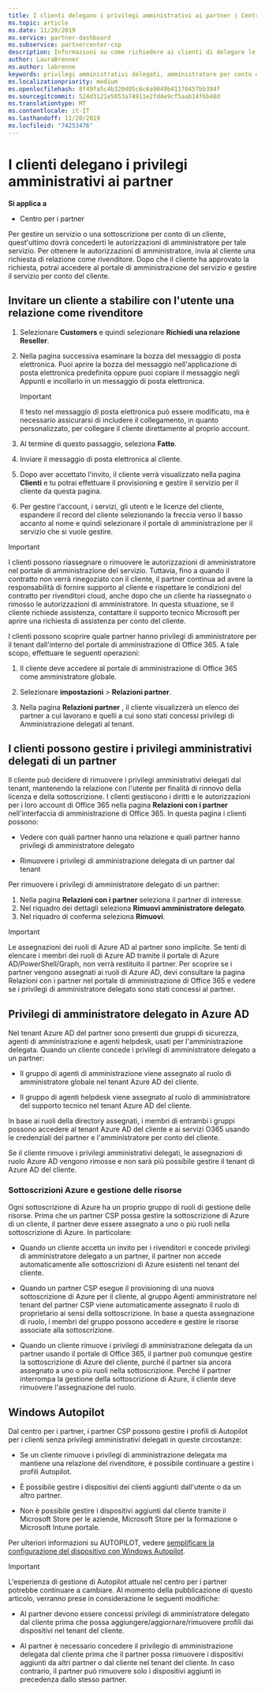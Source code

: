 ```yaml
---
title: I clienti delegano i privilegi amministrativi ai partner | Centro per i partner
ms.topic: article
ms.date: 11/20/2019
ms.service: partner-dashboard
ms.subservice: partnercenter-csp
description: Informazioni su come richiedere ai clienti di delegare le autorizzazioni di amministratore a un rivenditore o rimuovere le stesse autorizzazioni e come usare le autorizzazioni.
author: LauraBrenner
ms.author: labrenne
keywords: privilegi amministrativi delegati, amministratore per conto di, Rimuovi privilegi, DAP, AOBO
ms.localizationpriority: medium
ms.openlocfilehash: 8f49fa5c4b320d05c6c6a9049b41170457bb394f
ms.sourcegitcommit: 524d3121e5053a74911e2fd4e9cf5aab14f6b48d
ms.translationtype: MT
ms.contentlocale: it-IT
ms.lasthandoff: 11/20/2019
ms.locfileid: "74253476"
---
```

# <a name="customers-delegate-administration-privileges-to-partners"></a>I clienti delegano i privilegi amministrativi ai partner

**Si applica a**

-  Centro per i partner

Per gestire un servizio o una sottoscrizione per conto di un cliente, quest'ultimo dovrà concederti le autorizzazioni di amministratore per tale servizio. Per ottenere le autorizzazioni di amministratore, invia al cliente una richiesta di relazione come rivenditore. Dopo che il cliente ha approvato la richiesta, potrai accedere al portale di amministrazione del servizio e gestire il servizio per conto del cliente. 

## <a name="invite-a-customer-to-establish-a-reseller-relationship-with-you"></a>Invitare un cliente a stabilire con l'utente una relazione come rivenditore

1.  Selezionare **Customers** e quindi selezionare **Richiedi una relazione Reseller**.

2.  Nella pagina successiva esaminare la bozza del messaggio di posta elettronica. Puoi aprire la bozza del messaggio nell'applicazione di posta elettronica predefinita oppure puoi copiare il messaggio negli Appunti e incollarlo in un messaggio di posta elettronica. 

    >[!IMPORTANT]
    >Il testo nel messaggio di posta elettronica può essere modificato, ma è necessario assicurarsi di includere il collegamento, in quanto personalizzato, per collegare il cliente direttamente al proprio account. 
    
3.  Al termine di questo passaggio, seleziona **Fatto**.

4.  Inviare il messaggio di posta elettronica al cliente.

5.  Dopo aver accettato l'invito, il cliente verrà visualizzato nella pagina **Clienti** e tu potrai effettuare il provisioning e gestire il servizio per il cliente da questa pagina.

6.  Per gestire l'account, i servizi, gli utenti e le licenze del cliente, espandere il record del cliente selezionando la freccia verso il basso accanto al nome e quindi selezionare il portale di amministrazione per il servizio che si vuole gestire.

>[!IMPORTANT]  
>I clienti possono riassegnare o rimuovere le autorizzazioni di amministratore nel portale di amministrazione del servizio. Tuttavia, fino a quando il contratto non verrà rinegoziato con il cliente, il partner continua ad avere la responsabilità di fornire supporto al cliente e rispettare le condizioni del contratto per rivenditori cloud, anche dopo che un cliente ha riassegnato o rimosso le autorizzazioni di amministratore. In questa situazione, se il cliente richiede assistenza, contattare il supporto tecnico Microsoft per aprire una richiesta di assistenza per conto del cliente.

I clienti possono scoprire quale partner hanno privilegi di amministratore per il tenant dall'interno del portale di amministrazione di Office 365. A tale scopo, effettuare le seguenti operazioni:

1. Il cliente deve accedere al portale di amministrazione di Office 365 come amministratore globale.

2. Selezionare **impostazioni** > **Relazioni partner**.

3. Nella pagina **Relazioni partner** , il cliente visualizzerà un elenco dei partner a cui lavorano e quelli a cui sono stati concessi privilegi di Amministrazione delegati al tenant.

## <a name="customers-can-manage-a-partners-delegated-admin-privileges"></a>I clienti possono gestire i privilegi amministrativi delegati di un partner 

Il cliente può decidere di rimuovere i privilegi amministrativi delegati dal tenant, mantenendo la relazione con l'utente per finalità di rinnovo della licenza e della sottoscrizione. I clienti gestiscono i diritti e le autorizzazioni per i loro account di Office 365 nella pagina **Relazioni con i partner** nell'interfaccia di amministrazione di Office 365. In questa pagina i clienti possono:

- Vedere con quali partner hanno una relazione e quali partner hanno privilegi di amministratore delegato

- Rimuovere i privilegi di amministrazione delegata di un partner dal tenant

Per rimuovere i privilegi di amministratore delegato di un partner:

1. Nella pagina **Relazioni con i partner** seleziona il partner di interesse.
2. Nel riquadro dei dettagli seleziona **Rimuovi amministratore delegato**.
3. Nel riquadro di conferma seleziona **Rimuovi**.

>[!IMPORTANT]  
>Le assegnazioni dei ruoli di Azure AD al partner sono implicite. Se tenti di elencare i membri dei ruoli di Azure AD tramite il portale di Azure AD/PowerShell/Graph, non verrà restituito il partner. Per scoprire se i partner vengono assegnati ai ruoli di Azure AD, devi consultare la pagina Relazioni con i partner nel portale di amministrazione di Office 365 e vedere se i privilegi di amministratore delegato sono stati concessi al partner.

## <a name="delegated-admin-privileges-in-azure-ad"></a>Privilegi di amministratore delegato in Azure AD 

Nel tenant Azure AD del partner sono presenti due gruppi di sicurezza, agenti di amministrazione e agenti helpdesk, usati per l'amministrazione delegata. Quando un cliente concede i privilegi di amministratore delegato a un partner:

- Il gruppo di agenti di amministrazione viene assegnato al ruolo di amministratore globale nel tenant Azure AD del cliente.

- Il gruppo di agenti helpdesk viene assegnato al ruolo di amministratore del supporto tecnico nel tenant Azure AD del cliente.

In base ai ruoli della directory assegnati, i membri di entrambi i gruppi possono accedere al tenant Azure AD del cliente e ai servizi O365 usando le credenziali del partner e l'amministratore per conto del cliente.

Se il cliente rimuove i privilegi amministrativi delegati, le assegnazioni di ruolo Azure AD vengono rimosse e non sarà più possibile gestire il tenant di Azure AD del cliente.

### <a name="azure-subscriptions-and-resource-management"></a>Sottoscrizioni Azure e gestione delle risorse

Ogni sottoscrizione di Azure ha un proprio gruppo di ruoli di gestione delle risorse. Prima che un partner CSP possa gestire la sottoscrizione di Azure di un cliente, il partner deve essere assegnato a uno o più ruoli nella sottoscrizione di Azure. In particolare:

- Quando un cliente accetta un invito per i rivenditori e concede privilegi di amministratore delegato a un partner, il partner non accede automaticamente alle sottoscrizioni di Azure esistenti nel tenant del cliente.

- Quando un partner CSP esegue il provisioning di una nuova sottoscrizione di Azure per il cliente, al gruppo Agenti amministratore nel tenant del partner CSP viene automaticamente assegnato il ruolo di proprietario ai sensi della sottoscrizione. In base a questa assegnazione di ruolo, i membri del gruppo possono accedere e gestire le risorse associate alla sottoscrizione.

- Quando un cliente rimuove i privilegi di amministrazione delegata da un partner usando il portale di Office 365, il partner può comunque gestire la sottoscrizione di Azure del cliente, purché il partner sia ancora assegnato a uno o più ruoli nella sottoscrizione. Perché il partner interrompa la gestione della sottoscrizione di Azure, il cliente deve rimuovere l'assegnazione del ruolo.

## <a name="windows-autopilot"></a>Windows Autopilot

<!--Maggie, 12/5/18 - Removed table showing what different CSP partner types can and can't do because all partner types are now in parity. As per Bhavya Chopra in bug 19841770.-->

Dal centro per i partner, i partner CSP possono gestire i profili di Autopilot per i clienti senza privilegi amministrativi delegati in queste circostanze: 

- Se un cliente rimuove i privilegi di amministrazione delegata ma mantiene una relazione del rivenditore, è possibile continuare a gestire i profili Autopilot.

- È possibile gestire i dispositivi dei clienti aggiunti dall'utente o da un altro partner. 

- Non è possibile gestire i dispositivi aggiunti dal cliente tramite il Microsoft Store per le aziende, Microsoft Store per la formazione o Microsoft Intune portale.

Per ulteriori informazioni su AUTOPILOT, vedere [semplificare la configurazione del dispositivo con Windows Autopilot](https://docs.microsoft.com/partner-center/autopilot).

>[!IMPORTANT]  
>L'esperienza di gestione di Autopilot attuale nel centro per i partner potrebbe continuare a cambiare. Al momento della pubblicazione di questo articolo, verranno prese in considerazione le seguenti modifiche:

- Al partner devono essere concessi privilegi di amministratore delegato dal cliente prima che possa aggiungere/aggiornare/rimuovere profili dai dispositivi nel tenant del cliente.

- Al partner è necessario concedere il privilegio di amministrazione delegata dal cliente prima che il partner possa rimuovere i dispositivi aggiunti da altri partner o dal cliente nel tenant del cliente. In caso contrario, il partner può rimuovere solo i dispositivi aggiunti in precedenza dallo stesso partner.
